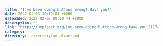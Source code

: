 ```yaml
---
title: "I’ve been doing buttons wrong! Have you?"
date: 2022-02-03 10:19:01 +0000
dateadded: 2022-02-05 00:00:44 +0000
description: ""
link: "https://uxplanet.org/ive-been-doing-buttons-wrong-have-you-2117c0066613?source=rss----819cc2aaeee0---4"
category:
directory: _directory/ux-planet.md
---
```

